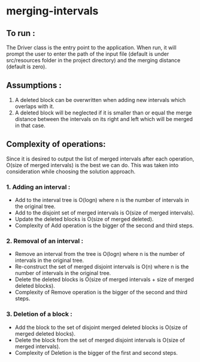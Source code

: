 # merging-intervals

## To run : 
The Driver class is the entry point to the application. 
When run, it will prompt the user to enter the path of the input file (default is under src/resources folder in the project directory) and the merging distance (default is zero).

## Assumptions : 
1. A deleted block can be overwritten when adding new intervals which overlaps with it.
2. A deleted block will be neglected if it is smaller than or equal the merge distance between the intervals on its right and left which will be merged in that case. 


## Complexity of operations: 
Since it is desired to output the list of merged intervals after each operation, O(size of merged intervals) is the best we can do. This was taken into consideration while choosing the solution approach.

### 1. Adding an interval : 
 - Add to the interval tree is O(logn) where n is the number of intervals in the original tree.
 - Add to the disjoint set of merged intervals is O(size of merged intervals).
 - Update the deleted blocks is O(size of merged deleted).
 - Complexity of Add operation is the bigger of the second and third steps.
 ### 2. Removal of an interval : 
 - Remove an interval from the tree is O(logn) where n is the number of intervals in the original tree.
 - Re-construct the set of merged disjoint intervals is O(n) where n is the number of intervals in the original tree.
 - Delete the deleted blocks is O(size of merged intervals + size of merged deleted blocks).
 - Complexity of Remove operation is the bigger of the second and third steps.
 
 ### 3. Deletion of a block :
 - Add the block to the set of disjoint merged deleted blocks is O(size of merged deleted blocks).
 - Delete the block from the set of merged disjoint intervals is O(size of merged intervals).
 - Complexity of Deletion is the bigger of the first and second steps.
